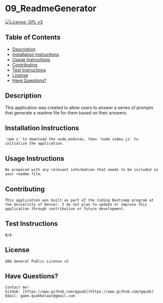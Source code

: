# 09_ReadmeGenerator 

[![License: GPL v3](https://img.shields.io/badge/License-GPLv3-blue.svg)](https://www.gnu.org/licenses/gpl-3.0)

## Table of Contents 
    
*  [Description](#description)
*  [Installation Instructions](#installation-instructions)
*  [Usage Instructions](#usage-instructions)
*  [Contributing](#contributing)
*  [Test Instructions](#test-instructions) 
*  [License](#license)
*  [Have Questions?](#have-questions)
        
## Description
   This application was created to allow users to answer a series of prompts that generate a readme file for them based on their answers.
        
## Installation Instructions
    'npm i' to download the node_modules, then 'node index.js' to initialize the application.
            
## Usage Instructions
    Be prepared with any relevant information that needs to be included in your readme file.
            
## Contributing
    This application was built as part of the Coding Bootcamp program at the University of Denver. I do not plan to update or improve this application through contribution or future development.
            
## Test Instructions
    N/A
            
## License
    GNU General Public License v3
        
        
    
## Have Questions? 
    Contact me!
    GitHub: [https://www.github.com/gquak](https://www.github.com/gquak)  
    Email: gabe.quakkelaar@gmail.com
        